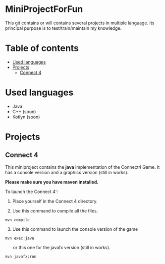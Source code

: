 # MiniProjectForFun
This git contains or will contains several projects in multiple language. Its principal purpose is to test/train/maintain my knowledge.

# Table of contents
* [Used languages](#Used-languages)
* [Projects](#Projects)
  * [Connect 4](#Connect-4)

# Used languages 
  - Java
  - C++ (soon)
  - Kotlyn (soon)

# Projects

## Connect 4
  This miniproject contains the **java** implementation of the Connect4 Game. It has a console version and a graphics version (still in works).
  
  **Please make sure you have maven installed.**

  To launch the Connect 4':

  1. Place yourself in the Connect 4 directory.
     
  2. Use this command to compile all the files.
     
```
mvn compile
```
     
  3. Use this command to launch the console version of the game
     
```
mvn exec:java
```
    
&emsp; &nbsp; or this one for the javafx version (still in works).
  
```
mvn javafx:run
```
